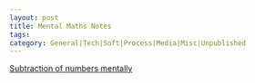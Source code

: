 ```yaml
---
layout: post
title: Mental Maths Notes
tags: 
category: General|Tech|Soft|Process|Media|Misc|Unpublished
---
```


[Subtraction of numbers mentally](https://www.youtube.com/watch?v=rLOa01gGUXo)  
